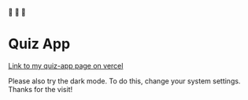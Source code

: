  🚧 🚧 🚧

# Quiz App

[Link to my quiz-app page on vercel](https://quiz-app-theta-two.vercel.app/)

Please also try the dark mode. To do this, change your system settings. Thanks for the visit!
